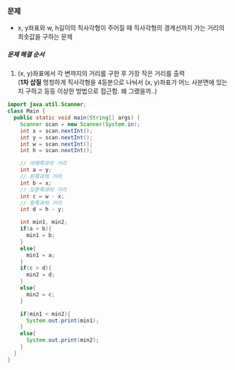 ### 문제
* x, y좌표와 w, h길이의 직사각형이 주어질 때 직사각형의 경계선까지 가는 거리의 최솟값을 구하는 문제

##### 문제 해결 순서
1. (x, y)좌표에서 각 변까지의 거리를 구한 후 가장 작은 거리를 출력<br/>
(**1차 삽질** 멍청하게 직사각형을 4등분으로 나눠서 (x, y)좌표가 어느 사분면에 있는지 구하고 등등 이상한 방법으로 접근함. 왜 그랬을까..)
```java
import java.util.Scanner;
class Main {
  public static void main(String[] args) {
    Scanner scan = new Scanner(System.in);
    int x = scan.nextInt();
    int y = scan.nextInt();
    int w = scan.nextInt();
    int h = scan.nextInt();

    // 아래쪽과의 거리
    int a = y;
    // 왼쪽과의 거리
    int b = x;
    // 오른쪽과의 거리
    int c = w - x;
    // 윗쪽과의 거리
    int d = h - y;

    int min1, min2;
    if(a > b){
      min1 = b;
    }
    else{
      min1 = a;
    }
    if(c > d){
      min2 = d;
    }
    else{
      min2 = c;
    }

    if(min1 < min2){
      System.out.print(min1);
    }
    else{
      System.out.print(min2);
    }
  }
}
```
